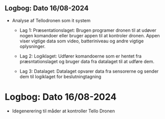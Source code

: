## Logbog: Dato 16/08-2024

- Analyse af Tellodronen som it system

  - Lag 1: Præsentationslaget:
    Brugen programer dronen til at udøver nogen komandoer eller bruger appen til at kontroler dronen. Appen viser vigtige data som video, batteriniveau og andre vigtige oplysninger.

  - Lag 2: Logiklaget:
    Udfører komandoerne som er hentet fra præsntationslaget og bruger data fra datalaget til at udføre dem.

  - Lag 3: Datalaget:
    Datalaget opvarer data fra sensorerne og sender dem til logiklaget for beslutningtagning

# Logbog: Dato 16/08-2024

- Idegenerering til måder at kontroller Tello Dronen
  

